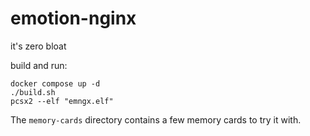# emotion-nginx

it's zero bloat

build and run:

```
docker compose up -d
./build.sh
pcsx2 --elf "emngx.elf"
```

The `memory-cards` directory contains a few memory cards to try it with.